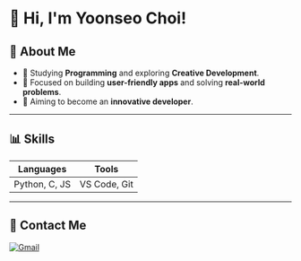 # 👋 Hi, I'm Yoonseo Choi!  

## 🚀 About Me  
- 🌱 Studying **Programming** and exploring **Creative Development**.  
- 🔭 Focused on building **user-friendly apps** and solving **real-world problems**.  
- 🎯 Aiming to become an **innovative developer**.  

---

## 📊 Skills  

| **Languages**  | **Tools**       |
|-----------------|-----------------|
| Python, C, JS   | VS Code, Git    |

---

## 🌟 Contact Me  

[![Gmail](https://img.shields.io/badge/-Gmail-D14836?style=flat-square&logo=gmail&logoColor=white)](mailto:your_email@gmail.com)  
